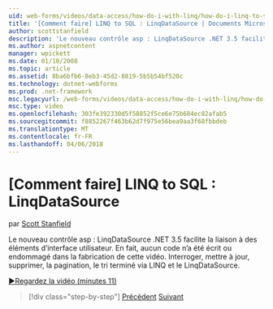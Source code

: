 ```yaml
---
uid: web-forms/videos/data-access/how-do-i-with-linq/how-do-i-linq-to-sql-linqdatasource
title: '[Comment faire] LINQ to SQL : LinqDataSource | Documents Microsoft'
author: scottstanfield
description: 'Le nouveau contrôle asp : LinqDataSource .NET 3.5 facilite la liaison à des éléments d’interface utilisateur. En fait, aucun code n’a été écrit ou endommagé dans la fabrication de cette vidéo. Requête, upd...'
ms.author: aspnetcontent
manager: wpickett
ms.date: 01/10/2008
ms.topic: article
ms.assetid: 8ba6bfb6-8eb3-45d2-8819-5b5b54bf520c
ms.technology: dotnet-webforms
ms.prod: .net-framework
msc.legacyurl: /web-forms/videos/data-access/how-do-i-with-linq/how-do-i-linq-to-sql-linqdatasource
msc.type: video
ms.openlocfilehash: 303fe392330d5f58852f5ce6e75b684ec82afab5
ms.sourcegitcommit: f8852267f463b62d7f975e56bea9aa3f68fbbdeb
ms.translationtype: MT
ms.contentlocale: fr-FR
ms.lasthandoff: 04/06/2018
---
```

<a name="how-do-i-linq-to-sql-linqdatasource"></a>[Comment faire] LINQ to SQL : LinqDataSource
====================
par [Scott Stanfield](https://github.com/scottstanfield)

Le nouveau contrôle asp : LinqDataSource .NET 3.5 facilite la liaison à des éléments d’interface utilisateur. En fait, aucun code n’a été écrit ou endommagé dans la fabrication de cette vidéo. Interroger, mettre à jour, supprimer, la pagination, le tri terminé via LINQ et le LinqDataSource.

[&#9654;Regardez la vidéo (minutes 11)](https://channel9.msdn.com/Blogs/ASP-NET-Site-Videos/how-do-i-linq-to-sql-linqdatasource)

> [!div class="step-by-step"]
> [Précédent](how-do-i-linq-to-sql-updating-the-database.md)
> [Suivant](how-do-i-linq-to-sql-custom-linqdatasource.md)
